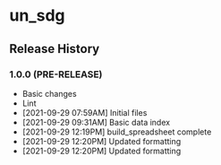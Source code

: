 # un_sdg

## Release History

### 1.0.0 (PRE-RELEASE)
  * Basic changes
  * Lint
  *  [2021-09-29 07:59AM] Initial files
  *  [2021-09-29 09:31AM] Basic data index
  *  [2021-09-29 12:19PM] build_spreadsheet complete
  *  [2021-09-29 12:20PM] Updated formatting
  *  [2021-09-29 12:20PM] Updated formatting
